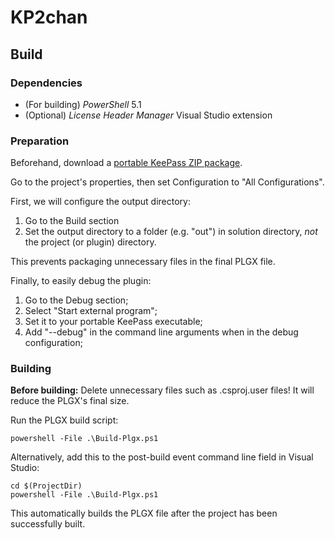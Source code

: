 # KP2chan

## Build

### Dependencies

- (For building) *PowerShell* 5.1
- (Optional) *License Header Manager* Visual Studio extension

### Preparation

Beforehand, download a [portable KeePass ZIP package](https://keepass.info/download.html).

Go to the project's properties, then set Configuration to "All Configurations".

First, we will configure the output directory:

  1. Go to the Build section
  2. Set the output directory to a folder (e.g. "out") in solution directory,
  *not* the project (or plugin) directory.

  This prevents packaging unnecessary files in the final PLGX file.

Finally, to easily debug the plugin:

  1. Go to the Debug section;
  2. Select "Start external program";
  3. Set it to your portable KeePass executable;
  4. Add "--debug" in the command line arguments when in the debug configuration;

### Building

**Before building:** Delete unnecessary files such as .csproj.user files! It
will reduce the PLGX's final size.

Run the PLGX build script:

```Batchfile
powershell -File .\Build-Plgx.ps1
```

Alternatively, add this to the post-build event command line field in Visual Studio:

```Batchfile
cd $(ProjectDir)
powershell -File .\Build-Plgx.ps1
```

This automatically builds the PLGX file after the project has been successfully
built.
